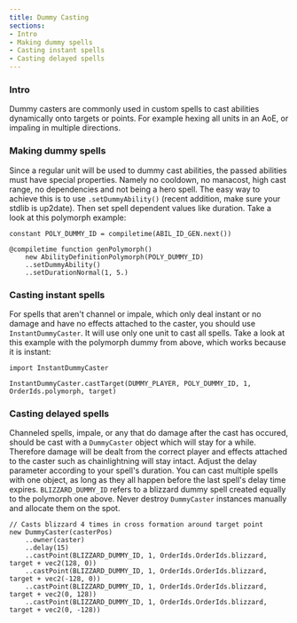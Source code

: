```yaml
---
title: Dummy Casting
sections:
- Intro
- Making dummy spells
- Casting instant spells
- Casting delayed spells
---
```


### Intro

Dummy casters are commonly used in custom spells to cast abilities dynamically onto targets or points.
For example hexing all units in an AoE, or impaling in multiple directions.

### Making dummy spells

Since a regular unit will be used to dummy cast abilities, the passed abilities must have special properties.
Namely no cooldown, no manacost, high cast range, no dependencies and not being a hero spell.
The easy way to achieve this is to use `.setDummyAbility()` (recent addition, make sure your stdlib is up2date).
Then set spell dependent values like duration. Take a look at this polymorph example:

```wurst
constant POLY_DUMMY_ID = compiletime(ABIL_ID_GEN.next())

@compiletime function genPolymorph()
	new AbilityDefinitionPolymorph(POLY_DUMMY_ID)
	..setDummyAbility()
	..setDurationNormal(1, 5.)
```


### Casting instant spells

For spells that aren't channel or impale, which only deal instant or no damage and have no effects attached to the caster, you should use `InstantDummyCaster`.
It will use only one unit to cast all spells. Take a look at this example with the polymorph dummy from above, which works because it is instant:

```wurst
import InstantDummyCaster

InstantDummyCaster.castTarget(DUMMY_PLAYER, POLY_DUMMY_ID, 1, OrderIds.polymorph, target)
```

### Casting delayed spells

Channeled spells, impale, or any that do damage after the cast has occured, should be cast with a `DummyCaster` object which will stay for a while.
Therefore damage will be dealt from the correct player and effects attached to the caster such as chainlightning will stay intact.
Adjust the delay parameter according to your spell's duration. You can cast multiple spells with one object, as long as they all happen before the last spell's delay time expires. `BLIZZARD_DUMMY_ID` refers to a blizzard dummy spell created equally to the polymorph one above.
Never destroy `DummyCaster` instances manually and allocate them on the spot.

```wurst
// Casts blizzard 4 times in cross formation around target point
new DummyCaster(casterPos)
	..owner(caster)
	..delay(15)
	..castPoint(BLIZZARD_DUMMY_ID, 1, OrderIds.OrderIds.blizzard, target + vec2(128, 0))
	..castPoint(BLIZZARD_DUMMY_ID, 1, OrderIds.OrderIds.blizzard, target + vec2(-128, 0))
	..castPoint(BLIZZARD_DUMMY_ID, 1, OrderIds.OrderIds.blizzard, target + vec2(0, 128))
	..castPoint(BLIZZARD_DUMMY_ID, 1, OrderIds.OrderIds.blizzard, target + vec2(0, -128))
```
